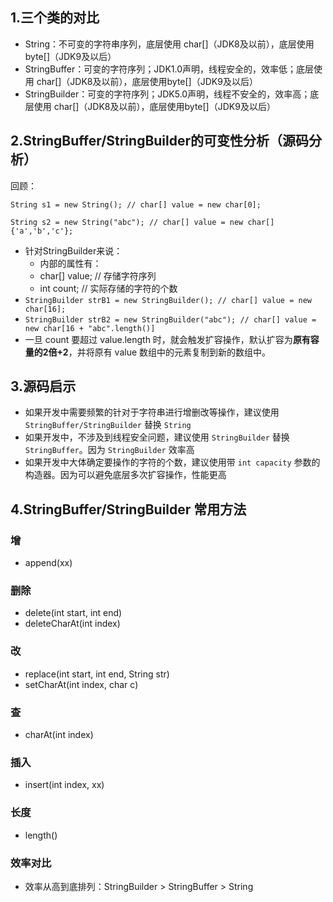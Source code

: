 ## 1.三个类的对比
* String：不可变的字符串序列，底层使用 char[]（JDK8及以前），底层使用byte[]（JDK9及以后）
* StringBuffer：可变的字符序列；JDK1.0声明，线程安全的，效率低；底层使用 char[]（JDK8及以前），底层使用byte[]（JDK9及以后）
* StringBuilder：可变的字符序列；JDK5.0声明，线程不安全的，效率高；底层使用 char[]（JDK8及以前），底层使用byte[]（JDK9及以后）

## 2.StringBuffer/StringBuilder的可变性分析（源码分析）

回顾：

`String s1 = new String(); // char[] value = new char[0];`

`String s2 = new String("abc"); // char[] value = new char[]{'a','b','c'};`

* 针对StringBuilder来说：
  * 内部的属性有：
  * char[] value; // 存储字符序列
  * int count; // 实际存储的字符的个数
* `StringBuilder strB1 = new StringBuilder(); // char[] value = new char[16];`
* `StringBuilder strB2 = new StringBuilder("abc"); // char[] value = new char[16 + "abc".length()]`
* 一旦 count 要超过 value.length 时，就会触发扩容操作，默认扩容为**原有容量的2倍+2**，并将原有 value 数组中的元素复制到新的数组中。

## 3.源码启示
* 如果开发中需要频繁的针对于字符串进行增删改等操作，建议使用 `StringBuffer/StringBuilder` 替换 `String`
* 如果开发中，不涉及到线程安全问题，建议使用 `StringBuilder` 替换 `StringBuffer`。因为 `StringBuilder` 效率高
* 如果开发中大体确定要操作的字符的个数，建议使用带 `int capacity` 参数的构造器。因为可以避免底层多次扩容操作，性能更高

## 4.StringBuffer/StringBuilder 常用方法

### 增
* append(xx)

### 删除
* delete(int start, int end)
* deleteCharAt(int index)

### 改
* replace(int start, int end, String str)
* setCharAt(int index, char c)

### 查
* charAt(int index)

### 插入
* insert(int index, xx)

### 长度
* length()

### 效率对比
* 效率从高到底排列：StringBuilder > StringBuffer > String